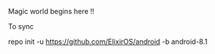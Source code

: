 Magic world begins here !!

To sync

repo init -u https://github.com/ElixirOS/android -b android-8.1
